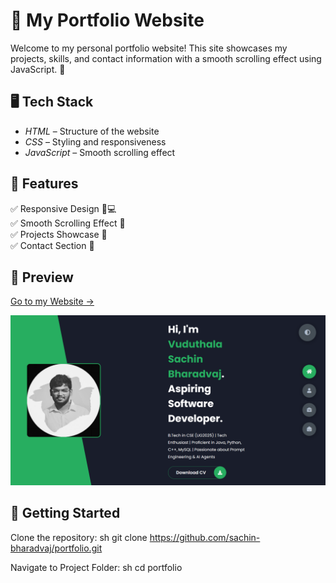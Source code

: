 # 🌟 My Portfolio Website

Welcome to my personal portfolio website! This site showcases my projects, skills, and contact information with a smooth scrolling effect using JavaScript. 🚀

## 🖥 Tech Stack

- *HTML* – Structure of the website
- *CSS* – Styling and responsiveness
- *JavaScript* – Smooth scrolling effect

## 🎨 Features

✅ Responsive Design 📱💻  
✅ Smooth Scrolling Effect 🎢  
✅ Projects Showcase 💼  
✅ Contact Section 📩  

## 📸 Preview

[Go to my Website ->](https://sachinbharadvaj-portfolio.netlify.app/)

![Portfolio Preview](screenst.png)

## 🚀 Getting Started

 Clone the repository:
   sh
   git clone https://github.com/sachin-bharadvaj/portfolio.git
   
 Navigate to Project Folder:
   sh
   cd portfolio
   
